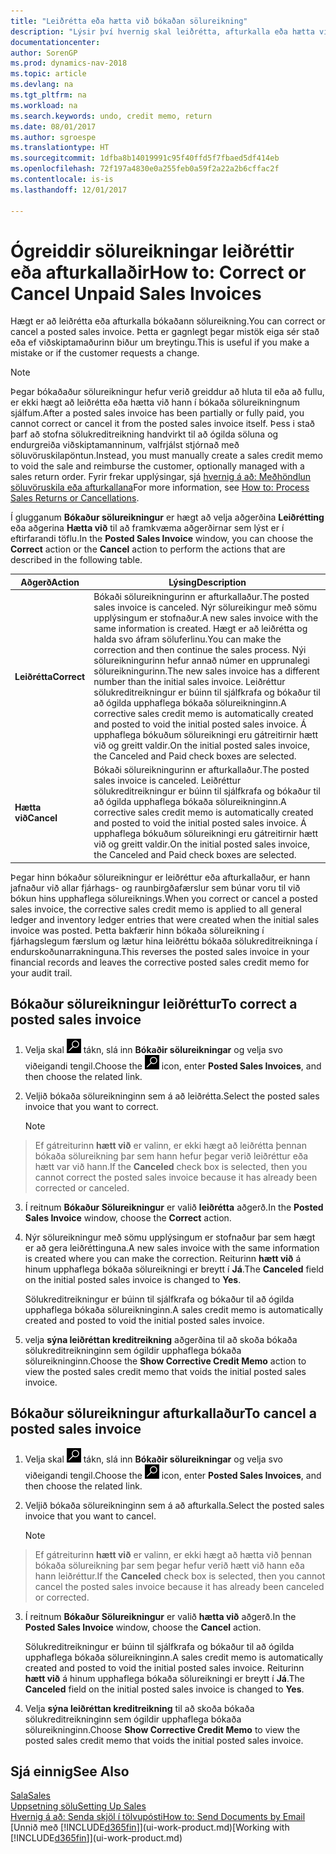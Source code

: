 ```yaml
---
title: "Leiðrétta eða hætta við bókaðan sölureikning"
description: "Lýsir því hvernig skal leiðrétta, afturkalla eða hætta við bókaðan sölureikning og jafna sölukreditreikning."
documentationcenter: 
author: SorenGP
ms.prod: dynamics-nav-2018
ms.topic: article
ms.devlang: na
ms.tgt_pltfrm: na
ms.workload: na
ms.search.keywords: undo, credit memo, return
ms.date: 08/01/2017
ms.author: sgroespe
ms.translationtype: HT
ms.sourcegitcommit: 1dfba8b14019991c95f40ffd5f7fbaed5df414eb
ms.openlocfilehash: 72f197a4830e0a255feb0a59f2a22a2b6cffac2f
ms.contentlocale: is-is
ms.lasthandoff: 12/01/2017

---
```

# <a name="how-to-correct-or-cancel-unpaid-sales-invoices"></a><span data-ttu-id="528e4-103">Ógreiddir sölureikningar leiðréttir eða afturkallaðir</span><span class="sxs-lookup"><span data-stu-id="528e4-103">How to: Correct or Cancel Unpaid Sales Invoices</span></span>
<span data-ttu-id="528e4-104">Hægt er að leiðrétta eða afturkalla bókaðann sölureikning.</span><span class="sxs-lookup"><span data-stu-id="528e4-104">You can correct or cancel a posted sales invoice.</span></span> <span data-ttu-id="528e4-105">Þetta er gagnlegt þegar mistök eiga sér stað eða ef viðskiptamaðurinn biður um breytingu.</span><span class="sxs-lookup"><span data-stu-id="528e4-105">This is useful if you make a mistake or if the customer requests a change.</span></span>

> [!NOTE]  
>   <span data-ttu-id="528e4-106">Þegar bókaðaður sölureikningur hefur verið greiddur að hluta til eða að fullu, er ekki hægt að leiðrétta eða hætta við hann í bókaða sölureikningnum sjálfum.</span><span class="sxs-lookup"><span data-stu-id="528e4-106">After a posted sales invoice has been partially or fully paid, you cannot correct or cancel it from the posted sales invoice itself.</span></span> <span data-ttu-id="528e4-107">Þess i stað þarf að stofna sölukreditreikning handvirkt til að ógilda söluna og endurgreiða viðskiptamanninum, valfrjálst stjórnað með söluvöruskilapöntun.</span><span class="sxs-lookup"><span data-stu-id="528e4-107">Instead, you must manually create a sales credit memo to void the sale and reimburse the customer, optionally managed with a sales return order.</span></span> <span data-ttu-id="528e4-108">Fyrir frekar upplýsingar, sjá [hvernig á að: Meðhöndlun söluvöruskila eða afturkallana](sales-how-process-sales-returns-cancellations.md)</span><span class="sxs-lookup"><span data-stu-id="528e4-108">For more information, see [How to: Process Sales Returns or Cancellations](sales-how-process-sales-returns-cancellations.md).</span></span>

<span data-ttu-id="528e4-109">Í glugganum **Bókaður sölureikningur** er hægt að velja aðgerðina **Leiðrétting** eða aðgerina **Hætta við** til að framkvæma aðgerðirnar sem lýst er í eftirfarandi töflu.</span><span class="sxs-lookup"><span data-stu-id="528e4-109">In the **Posted Sales Invoice** window, you can choose the **Correct** action or the **Cancel** action to perform the actions that are described in the following table.</span></span>

| <span data-ttu-id="528e4-110">Aðgerð</span><span class="sxs-lookup"><span data-stu-id="528e4-110">Action</span></span> | <span data-ttu-id="528e4-111">Lýsing</span><span class="sxs-lookup"><span data-stu-id="528e4-111">Description</span></span> |
| --- | --- |
| <span data-ttu-id="528e4-112">**Leiðrétta**</span><span class="sxs-lookup"><span data-stu-id="528e4-112">**Correct**</span></span> |<span data-ttu-id="528e4-113">Bókaði sölureikningurinn er afturkallaður.</span><span class="sxs-lookup"><span data-stu-id="528e4-113">The posted sales invoice is canceled.</span></span> <span data-ttu-id="528e4-114">Nýr sölureikingur með sömu upplýsingum er stofnaður.</span><span class="sxs-lookup"><span data-stu-id="528e4-114">A new sales invoice with the same information is created.</span></span> <span data-ttu-id="528e4-115">Hægt er að leiðrétta og halda svo áfram söluferlinu.</span><span class="sxs-lookup"><span data-stu-id="528e4-115">You can make the correction and then continue the sales process.</span></span> <span data-ttu-id="528e4-116">Nýi sölureikningurinn hefur annað númer en upprunalegi sölureikningurinn.</span><span class="sxs-lookup"><span data-stu-id="528e4-116">The new sales invoice has a different number than the initial sales invoice.</span></span> <span data-ttu-id="528e4-117">Leiðréttur sölukreditreikningur er búinn til sjálfkrafa og bókaður til að ógilda upphaflega bókaða sölureikninginn.</span><span class="sxs-lookup"><span data-stu-id="528e4-117">A corrective sales credit memo is automatically created and posted to void the initial posted sales invoice.</span></span> <span data-ttu-id="528e4-118">Á upphaflega bókuðum sölureikningi eru gátreitirnir  hætt við og  greitt valdir.</span><span class="sxs-lookup"><span data-stu-id="528e4-118">On the initial posted sales invoice, the Canceled and Paid check boxes are selected.</span></span> |
| <span data-ttu-id="528e4-119">**Hætta við**</span><span class="sxs-lookup"><span data-stu-id="528e4-119">**Cancel**</span></span> |<span data-ttu-id="528e4-120">Bókaði sölureikningurinn er afturkallaður.</span><span class="sxs-lookup"><span data-stu-id="528e4-120">The posted sales invoice is canceled.</span></span> <span data-ttu-id="528e4-121">Leiðréttur sölukreditreikningur er búinn til sjálfkrafa og bókaður til að ógilda upphaflega bókaða sölureikninginn.</span><span class="sxs-lookup"><span data-stu-id="528e4-121">A corrective sales credit memo is automatically created and posted to void the initial posted sales invoice.</span></span> <span data-ttu-id="528e4-122">Á upphaflega bókuðum sölureikningi eru gátreitirnir  hætt við og  greitt valdir.</span><span class="sxs-lookup"><span data-stu-id="528e4-122">On the initial posted sales invoice, the Canceled and Paid check boxes are selected.</span></span> |

<span data-ttu-id="528e4-123">Þegar hinn bókaður sölureikningur er leiðréttur eða afturkallaður, er hann jafnaður við allar fjárhags- og raunbirgðafærslur sem búnar voru til við bókun hins upphaflega sölureiknings.</span><span class="sxs-lookup"><span data-stu-id="528e4-123">When you correct or cancel a posted sales invoice, the corrective sales credit memo is applied to all general ledger and inventory ledger entries that were created when the initial sales invoice was posted.</span></span> <span data-ttu-id="528e4-124">Þetta bakfærir hinn bókaða sölureikning í fjárhagslegum færslum og lætur hina leiðréttu bókaða sölukreditreikninga í endurskoðunarrakninguna.</span><span class="sxs-lookup"><span data-stu-id="528e4-124">This reverses the posted sales invoice in your financial records and leaves the corrective posted sales credit memo for your audit trail.</span></span>

## <a name="to-correct-a-posted-sales-invoice"></a><span data-ttu-id="528e4-125">Bókaður sölureikningur leiðréttur</span><span class="sxs-lookup"><span data-stu-id="528e4-125">To correct a posted sales invoice</span></span>
1. <span data-ttu-id="528e4-126">Velja skal ![Leit að síðu eða skýrslu](media/ui-search/search_small.png "Leit að síðu eða skýrslu táknið") tákn, slá inn **Bókaðir sölureikningar** og velja svo viðeigandi tengil.</span><span class="sxs-lookup"><span data-stu-id="528e4-126">Choose the ![Search for Page or Report](media/ui-search/search_small.png "Search for Page or Report icon") icon, enter **Posted Sales Invoices**, and then choose the related link.</span></span>  
2. <span data-ttu-id="528e4-127">Veljið bókaða sölureikninginn sem á að leiðrétta.</span><span class="sxs-lookup"><span data-stu-id="528e4-127">Select the posted sales invoice that you want to correct.</span></span>

    > [!NOTE]  
>   <span data-ttu-id="528e4-128">Ef gátreiturinn **hætt við** er valinn, er ekki hægt að leiðrétta þennan bókaða sölureikning þar sem hann hefur þegar verið leiðréttur eða hætt var við hann.</span><span class="sxs-lookup"><span data-stu-id="528e4-128">If the **Canceled** check box is selected, then you cannot correct the posted sales invoice because it has already been corrected or canceled.</span></span>
3. <span data-ttu-id="528e4-129">Í reitnum **Bókaður Sölureikningur** er valið **leiðrétta** aðgerð.</span><span class="sxs-lookup"><span data-stu-id="528e4-129">In the **Posted Sales Invoice** window, choose the **Correct** action.</span></span>  
4. <span data-ttu-id="528e4-130">Nýr sölureikningur með sömu upplýsingum er stofnaður þar sem hægt er að gera leiðréttinguna.</span><span class="sxs-lookup"><span data-stu-id="528e4-130">A new sales invoice with the same information is created where you can make the correction.</span></span> <span data-ttu-id="528e4-131">Reiturinn **hætt við** á hinum upphaflega bókaða sölureikningi er breytt í **Já**.</span><span class="sxs-lookup"><span data-stu-id="528e4-131">The **Canceled** field on the initial posted sales invoice is changed to **Yes**.</span></span>

    <span data-ttu-id="528e4-132">Sölukreditreikningur er búinn til sjálfkrafa og bókaður til að ógilda upphaflega bókaða sölureikninginn.</span><span class="sxs-lookup"><span data-stu-id="528e4-132">A sales credit memo is automatically created and posted to void the initial posted sales invoice.</span></span>
5. <span data-ttu-id="528e4-133">velja **sýna leiðréttan kreditreikning** aðgerðina til að skoða bókaða sölukreditreikninginn sem ógildir upphaflega bókaða sölureikninginn.</span><span class="sxs-lookup"><span data-stu-id="528e4-133">Choose the **Show Corrective Credit Memo** action to view the posted sales credit memo that voids the initial posted sales invoice.</span></span>

## <a name="to-cancel-a-posted-sales-invoice"></a><span data-ttu-id="528e4-134">Bókaður sölureikningur afturkallaður</span><span class="sxs-lookup"><span data-stu-id="528e4-134">To cancel a posted sales invoice</span></span>
1. <span data-ttu-id="528e4-135">Velja skal ![Leit að síðu eða skýrslu](media/ui-search/search_small.png "Leit að síðu eða skýrslu táknið") tákn, slá inn **Bókaðir sölureikningar** og velja svo viðeigandi tengil.</span><span class="sxs-lookup"><span data-stu-id="528e4-135">Choose the ![Search for Page or Report](media/ui-search/search_small.png "Search for Page or Report icon") icon, enter **Posted Sales Invoices**, and then choose the related link.</span></span>  
2. <span data-ttu-id="528e4-136">Veljið bókaða sölureikninginn sem á að afturkalla.</span><span class="sxs-lookup"><span data-stu-id="528e4-136">Select the posted sales invoice that you want to cancel.</span></span>

    > [!NOTE]  
>   <span data-ttu-id="528e4-137">Ef gátreiturinn **hætt við** er valinn, er ekki hægt að hætta við þennan bókaða sölureikning þar sem þegar hefur verið hætt við hann eða hann leiðréttur.</span><span class="sxs-lookup"><span data-stu-id="528e4-137">If the **Canceled** check box is selected, then you cannot cancel the posted sales invoice because it has already been canceled or corrected.</span></span>
3. <span data-ttu-id="528e4-138">Í reitnum **Bókaður Sölureikningur** er valið **hætta við** aðgerð.</span><span class="sxs-lookup"><span data-stu-id="528e4-138">In the **Posted Sales Invoice** window, choose the **Cancel** action.</span></span>

    <span data-ttu-id="528e4-139">Sölukreditreikningur er búinn til sjálfkrafa og bókaður til að ógilda upphaflega bókaða sölureikninginn.</span><span class="sxs-lookup"><span data-stu-id="528e4-139">A sales credit memo is automatically created and posted to void the initial posted sales invoice.</span></span> <span data-ttu-id="528e4-140">Reiturinn **hætt við** á hinum upphaflega bókaða sölureikningi er breytt í **Já**.</span><span class="sxs-lookup"><span data-stu-id="528e4-140">The **Canceled** field on the initial posted sales invoice is changed to **Yes**.</span></span>
4. <span data-ttu-id="528e4-141">Velja **sýna leiðréttan kreditreikning** til að skoða bókaða sölukreditreikninginn sem ógildir upphaflega bókaða sölureikninginn.</span><span class="sxs-lookup"><span data-stu-id="528e4-141">Choose **Show Corrective Credit Memo** to view the posted sales credit memo that voids the initial posted sales invoice.</span></span>

## <a name="see-also"></a><span data-ttu-id="528e4-142">Sjá einnig</span><span class="sxs-lookup"><span data-stu-id="528e4-142">See Also</span></span>
[<span data-ttu-id="528e4-143">Sala</span><span class="sxs-lookup"><span data-stu-id="528e4-143">Sales</span></span>](sales-manage-sales.md)  
[<span data-ttu-id="528e4-144">Uppsetning sölu</span><span class="sxs-lookup"><span data-stu-id="528e4-144">Setting Up Sales</span></span>](sales-setup-sales.md)  
[<span data-ttu-id="528e4-145">Hvernig á að: Senda skjöl í tölvupósti</span><span class="sxs-lookup"><span data-stu-id="528e4-145">How to: Send Documents by Email</span></span>](ui-how-send-documents-email.md)  
<span data-ttu-id="528e4-146">[Unnið með [!INCLUDE[d365fin](includes/d365fin_md.md)]](ui-work-product.md)</span><span class="sxs-lookup"><span data-stu-id="528e4-146">[Working with [!INCLUDE[d365fin](includes/d365fin_md.md)]](ui-work-product.md)</span></span>

